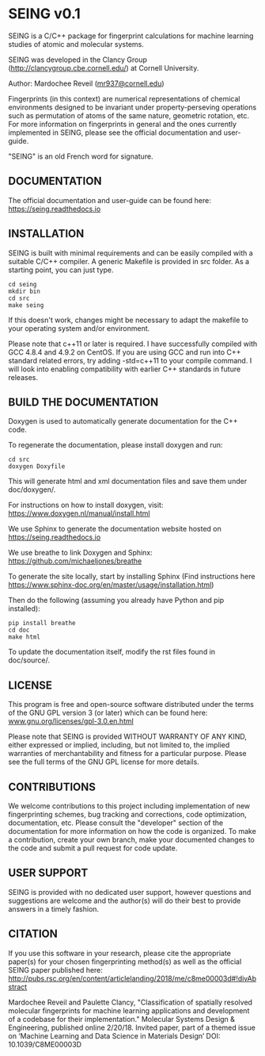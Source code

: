 SEING v0.1
============


SEING is a C/C++ package for fingerprint calculations for machine learning studies of atomic and molecular systems.

SEING was developed in the Clancy Group (http://clancygroup.cbe.cornell.edu/) at Cornell University.

Author: Mardochee Reveil (mr937@cornell.edu)

Fingerprints (in this context) are numerical representations of chemical environments designed
to be invariant under property-perseving operations such as permutation of atoms of the same
nature, geometric rotation, etc. For more information on fingerprints in general and the ones
currently implemented in SEING, please see the official documentation and user-guide.

"SEING" is an old French word for signature.

DOCUMENTATION
--------------

The official documentation and user-guide can be found here: https://seing.readthedocs.io


INSTALLATION
-------------

SEING is built with minimal requirements and can be easily compiled with a suitable
C/C++ compiler. A generic Makefile is provided in src folder. As a starting point,
you can just type.

```
cd seing
mkdir bin
cd src
make seing
```

If this doesn't work, changes might be necessary to adapt the makefile to your
operating system and/or environment.

Please note that c++11 or later is required. I have successfully compiled with GCC 4.8.4 and 4.9.2 on CentOS.
If you are using GCC and run into C++ standard related errors, try adding -std=c++11 to your compile command.
I will look into enabling compatibility with earlier C++ standards in future releases.


BUILD THE DOCUMENTATION
------------------------

Doxygen is used to automatically generate documentation for the C++ code.

To regenerate the documentation, please install doxygen and run:

```
cd src
doxygen Doxyfile
```

This will generate html and xml documentation files and save them under doc/doxygen/.

For instructions on how to install doxygen, visit: https://www.doxygen.nl/manual/install.html

We use Sphinx to generate the documentation website hosted on https://seing.readthedocs.io

We use breathe to link Doxygen and Sphinx: https://github.com/michaeljones/breathe

To generate the site locally, start by installing Sphinx (Find instructions here https://www.sphinx-doc.org/en/master/usage/installation.html)

Then do the following (assuming you already have Python and pip installed):

```
pip install breathe
cd doc
make html
```

To update the documentation itself, modify the rst files found in doc/source/.



LICENSE
----------

This program is free and open-source software distributed under the terms of the GNU GPL version 3
(or later) which can be found here: www.gnu.org/licenses/gpl-3.0.en.html

Please note that SEING is provided WITHOUT WARRANTY OF ANY KIND, either expressed or implied, including,
but not limited to, the implied warranties of merchantability and fitness for a particular purpose.
Please see the full terms of the GNU GPL license for more details.


CONTRIBUTIONS
--------------

We welcome contributions to this project including implementation of new fingerprinting
schemes, bug tracking and corrections, code optimization, documentation, etc. Please consult the
"developer" section of the documentation for more information on how the code is organized. To make a contribution,
create your own branch, make your documented changes to the code and submit a pull request for code update.


USER SUPPORT
-------------

SEING is provided with no dedicated user support, however questions and suggestions are welcome and the author(s)
will do their best to provide answers in a timely fashion.


CITATION
----------

If you use this software in your research, please cite the appropriate paper(s) for your chosen fingerprinting method(s)
as well as the official SEING paper published here: http://pubs.rsc.org/en/content/articlelanding/2018/me/c8me00003d#!divAbstract

Mardochee Reveil and Paulette Clancy, "Classification of spatially resolved molecular fingerprints for machine learning applications and development of a codebase for their implementation." Molecular Systems Design & Engineering, published online 2/20/18. Invited paper, part of a themed issue on ‘Machine Learning and Data Science in Materials Design’ DOI: 10.1039/C8ME00003D
